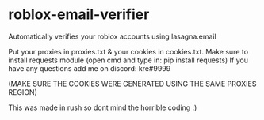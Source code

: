 # roblox-email-verifier
Automatically verifies your roblox accounts using lasagna.email

Put your proxies in proxies.txt & your cookies in cookies.txt.
Make sure to install requests module (open cmd and type in: pip install requests)
If you have any questions add me on discord: kre#9999

(MAKE SURE THE COOKIES WERE GENERATED USING THE SAME PROXIES REGION)

This was made in rush so dont mind the horrible coding :)
